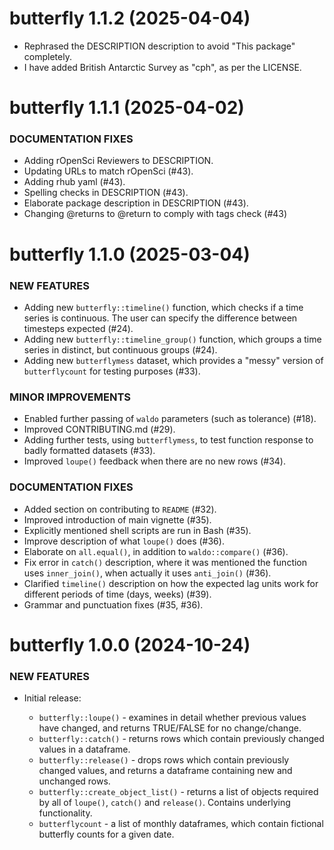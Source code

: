 butterfly 1.1.2 (2025-04-04)
=========================
* Rephrased the DESCRIPTION description to avoid "This package" completely.
* I have added British Antarctic Survey as "cph", as per the LICENSE.

butterfly 1.1.1 (2025-04-02)
=========================
### DOCUMENTATION FIXES
* Adding rOpenSci Reviewers to DESCRIPTION.
* Updating URLs to match rOpenSci (#43).
* Adding rhub yaml (#43).
* Spelling checks in DESCRIPTION (#43).
* Elaborate package description in DESCRIPTION (#43).
* Changing @returns to @return to comply with tags check (#43)

butterfly 1.1.0 (2025-03-04)
=========================

### NEW FEATURES

  * Adding new `butterfly::timeline()` function, which checks if a time series is continuous. The user can specify the difference between timesteps expected (#24).
  * Adding new `butterfly::timeline_group()` function, which groups a time series in distinct, but continuous groups (#24).
  * Adding new `butterflymess` dataset, which provides a "messy" version of `butterflycount` for testing purposes (#33).

### MINOR IMPROVEMENTS

  * Enabled further passing of `waldo` parameters (such as tolerance) (#18).
  * Improved CONTRIBUTING.md (#29).
  * Adding further tests, using `butterflymess`, to test function response to badly formatted datasets (#33).
  * Improved `loupe()` feedback when there are no new rows (#34).
  
### DOCUMENTATION FIXES
  * Added section on contributing to `README` (#32).
  * Improved introduction of main vignette (#35).
  * Explicitly mentioned shell scripts are run in Bash (#35).
  * Improve description of what `loupe()` does (#36).
  * Elaborate on `all.equal()`, in addition to `waldo::compare()` (#36).
  * Fix error in `catch()` description, where it was mentioned the function uses `inner_join()`, when actually it uses `anti_join()` (#36).
  * Clarified `timeline()` description on how the expected lag units work for different periods of time (days, weeks) (#39).
  * Grammar and punctuation fixes (#35, #36).


butterfly 1.0.0 (2024-10-24)
=========================

### NEW FEATURES

* Initial release:

  * `butterfly::loupe()` - examines in detail whether previous values have changed, and returns TRUE/FALSE for no change/change.
  * `butterfly::catch()` - returns rows which contain previously changed values in a dataframe.
  * `butterfly::release()` - drops rows which contain previously changed values, and returns a dataframe containing new and unchanged rows.
  * `butterfly::create_object_list()` - returns a list of objects required by all of `loupe()`, `catch()` and `release()`. Contains underlying functionality.
  * `butterflycount` - a list of monthly dataframes, which contain fictional butterfly counts for a given date.
